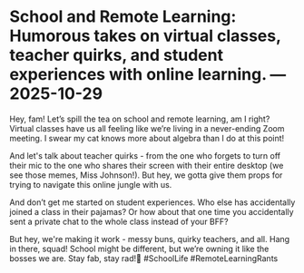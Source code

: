 # School and Remote Learning: Humorous takes on virtual classes, teacher quirks, and student experiences with online learning. — 2025-10-29

Hey, fam! Let’s spill the tea on school and remote learning, am I right? Virtual classes have us all feeling like we’re living in a never-ending Zoom meeting. I swear my cat knows more about algebra than I do at this point!

And let's talk about teacher quirks - from the one who forgets to turn off their mic to the one who shares their screen with their entire desktop (we see those memes, Miss Johnson!). But hey, we gotta give them props for trying to navigate this online jungle with us.

And don’t get me started on student experiences. Who else has accidentally joined a class in their pajamas? Or how about that one time you accidentally sent a private chat to the whole class instead of your BFF?

But hey, we're making it work - messy buns, quirky teachers, and all. Hang in there, squad! School might be different, but we’re owning it like the bosses we are. Stay fab, stay rad!🌟 #SchoolLife #RemoteLearningRants